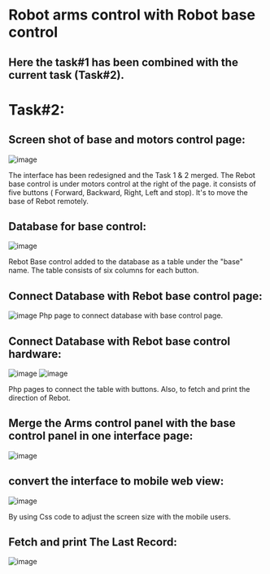 # Robot arms control with Robot base control 

## Here the task#1 has been combined with the current task (Task#2). 

# Task#2:

## Screen shot of base and motors control page:
![image](https://user-images.githubusercontent.com/86400246/123531312-2b3e1380-d70c-11eb-82a1-11357d48815e.png)

The interface has been redesigned and the Task 1 & 2 merged. The Rebot base control is under motors control at the right of the page. it consists of five buttons ( Forward, Backward, Right, Left and stop). It's to move the base of Rebot remotely. 


## Database for base control:
![image](https://user-images.githubusercontent.com/86400246/123531445-62f98b00-d70d-11eb-80c4-984bff516fd1.png)

Rebot Base control added to the database as a table under the "base" name. The table consists of six columns for each button.

## Connect Database with Rebot base control page:
![image](https://user-images.githubusercontent.com/86400246/123531549-1a8e9d00-d70e-11eb-8ccb-adbdd11c12c2.png)
Php page to connect database with base control page.

## Connect Database with Rebot base control hardware:
![image](https://user-images.githubusercontent.com/86400246/123531559-372ad500-d70e-11eb-8354-1524755fd0c3.png)
![image](https://user-images.githubusercontent.com/86400246/123531595-90930400-d70e-11eb-9ce4-70225948cb70.png)

Php pages to connect the table with buttons. Also, to fetch and print the direction of Rebot.

## Merge the Arms control panel with the base control panel in one interface page:
![image](https://user-images.githubusercontent.com/86400246/123531312-2b3e1380-d70c-11eb-82a1-11357d48815e.png)

## convert the interface to mobile web view:
![image](https://user-images.githubusercontent.com/86400246/123531706-832a4980-d70f-11eb-87f4-00a49ddba0b9.png)

By using Css code to adjust the screen size with the mobile users.

## Fetch and print The Last Record:
![image](https://user-images.githubusercontent.com/86400246/123531877-e8cb0580-d710-11eb-9f2f-2c6bb58c508a.png)


